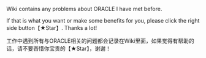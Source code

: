 Wiki contains any problems about ORACLE I have met before. 

If that is what you want or make some benefits for you, please click the right side button【★Star】. Thanks a lot!

工作中遇到所有与ORACLE相关的问题都会记录在Wiki里面，如果觉得有帮助的话，请不要吝惜你宝贵的【★Star】，谢谢！
